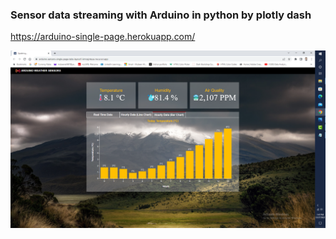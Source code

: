 ### Sensor data streaming with Arduino in python by plotly dash ###
https://arduino-single-page.herokuapp.com/

![](Untitled.png)
